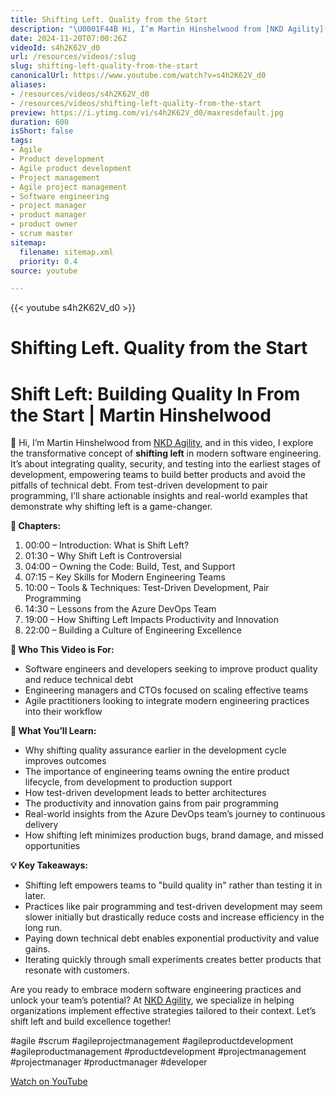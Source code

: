 ```yaml
---
title: Shifting Left. Quality from the Start
description: "\U0001F44B Hi, I’m Martin Hinshelwood from [NKD Agility]( and in this video, I explore the transformative concept of **shifting left** in modern software engineering."
date: 2024-11-20T07:00:26Z
videoId: s4h2K62V_d0
url: /resources/videos/:slug
slug: shifting-left-quality-from-the-start
canonicalUrl: https://www.youtube.com/watch?v=s4h2K62V_d0
aliases:
- /resources/videos/s4h2K62V_d0
- /resources/videos/shifting-left-quality-from-the-start
preview: https://i.ytimg.com/vi/s4h2K62V_d0/maxresdefault.jpg
duration: 600
isShort: false
tags:
- Agile
- Product development
- Agile product development
- Project management
- Agile project management
- Software engineering
- project manager
- product manager
- product owner
- scrum master
sitemap:
  filename: sitemap.xml
  priority: 0.4
source: youtube

---
```


{{< youtube s4h2K62V_d0 >}}

# Shifting Left. Quality from the Start

# Shift Left: Building Quality In From the Start | Martin Hinshelwood  

👋 Hi, I’m Martin Hinshelwood from [NKD Agility](https://www.nkdagility.com), and in this video, I explore the transformative concept of **shifting left** in modern software engineering. It’s about integrating quality, security, and testing into the earliest stages of development, empowering teams to build better products and avoid the pitfalls of technical debt. From test-driven development to pair programming, I’ll share actionable insights and real-world examples that demonstrate why shifting left is a game-changer.

**📌 Chapters:**  

1. 00:00 – Introduction: What is Shift Left?  
2. 01:30 – Why Shift Left is Controversial  
3. 04:00 – Owning the Code: Build, Test, and Support  
4. 07:15 – Key Skills for Modern Engineering Teams  
5. 10:00 – Tools & Techniques: Test-Driven Development, Pair Programming  
6. 14:30 – Lessons from the Azure DevOps Team  
7. 19:00 – How Shifting Left Impacts Productivity and Innovation  
8. 22:00 – Building a Culture of Engineering Excellence  

**🎯 Who This Video is For:**  

- Software engineers and developers seeking to improve product quality and reduce technical debt  
- Engineering managers and CTOs focused on scaling effective teams  
- Agile practitioners looking to integrate modern engineering practices into their workflow  

**📖 What You’ll Learn:**  

- Why shifting quality assurance earlier in the development cycle improves outcomes  
- The importance of engineering teams owning the entire product lifecycle, from development to production support  
- How test-driven development leads to better architectures  
- The productivity and innovation gains from pair programming  
- Real-world insights from the Azure DevOps team’s journey to continuous delivery  
- How shifting left minimizes production bugs, brand damage, and missed opportunities  

**💡 Key Takeaways:**  

- Shifting left empowers teams to "build quality in" rather than testing it in later.  
- Practices like pair programming and test-driven development may seem slower initially but drastically reduce costs and increase efficiency in the long run.  
- Paying down technical debt enables exponential productivity and value gains.  
- Iterating quickly through small experiments creates better products that resonate with customers.  

Are you ready to embrace modern software engineering practices and unlock your team’s potential? At [NKD Agility](https://www.nkdagility.com), we specialize in helping organizations implement effective strategies tailored to their context. Let’s shift left and build excellence together!  

#agile #scrum #agileprojectmanagement #agileproductdevelopment #agileproductmanagement #productdevelopment #projectmanagement #projectmanager #productmanager #developer

[Watch on YouTube](https://www.youtube.com/watch?v=s4h2K62V_d0)

